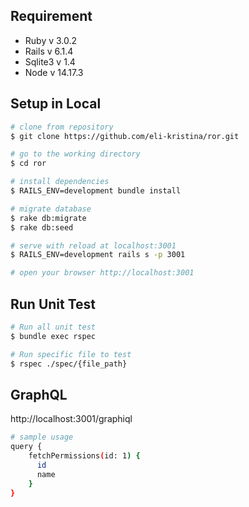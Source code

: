 ## Requirement


- Ruby v 3.0.2
- Rails v 6.1.4
- Sqlite3 v 1.4
- Node v 14.17.3



## Setup in Local


``` bash
# clone from repository
$ git clone https://github.com/eli-kristina/ror.git

# go to the working directory
$ cd ror

# install dependencies
$ RAILS_ENV=development bundle install

# migrate database
$ rake db:migrate
$ rake db:seed

# serve with reload at localhost:3001
$ RAILS_ENV=development rails s -p 3001

# open your browser http://localhost:3001
```


## Run Unit Test


``` bash
# Run all unit test
$ bundle exec rspec

# Run specific file to test 
$ rspec ./spec/{file_path}
```



## GraphQL


http://localhost:3001/graphiql


``` bash
# sample usage
query {
    fetchPermissions(id: 1) {
      id
      name
    }
}
```